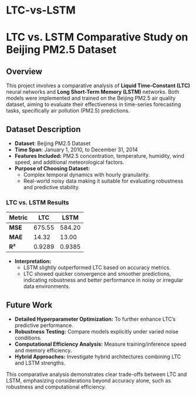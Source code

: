 # LTC-vs-LSTM

# LTC vs. LSTM Comparative Study on Beijing PM2.5 Dataset

## Overview
This project involves a comparative analysis of **Liquid Time-Constant (LTC)** neural networks and **Long Short-Term Memory (LSTM)** networks. Both models were implemented and trained on the Beijing PM2.5 air quality dataset, aiming to evaluate their effectiveness in time-series forecasting tasks, specifically air pollution (PM2.5) predictions.

## Dataset Description
- **Dataset**: Beijing PM2.5 Dataset
- **Time Span**: January 1, 2010, to December 31, 2014
- **Features Included:** PM2.5 concentration, temperature, humidity, wind speed, and additional meteorological factors.
- **Purpose of Choosing Dataset:**
  - Complex temporal dynamics with hourly granularity.
  - Real-world noisy data making it suitable for evaluating robustness and predictive stability.



### LTC vs. LSTM Results
| Metric | LTC | LSTM |
|--------|-----|------|
| **MSE**  | 675.55 | 584.20 |
| **MAE**  | 14.32 | 13.00 |
| **R²**   | 0.9289 | 0.9385 |

- **Interpretation:**
  - LSTM slightly outperformed LTC based on accuracy metrics.
  - LTC showed quicker convergence and smoother predictions, indicating robustness and better performance in noisy or irregular data environments.

## Future Work
- **Detailed Hyperparameter Optimization:** To further enhance LTC’s predictive performance.
- **Robustness Testing:** Compare models explicitly under varied noise conditions.
- **Computational Efficiency Analysis:** Measure training/inference speed and memory efficiency.
- **Hybrid Approaches:** Investigate hybrid architectures combining LTC and LSTM strengths.

This comparative analysis demonstrates clear trade-offs between LTC and LSTM, emphasizing considerations beyond accuracy alone, such as robustness and computational efficiency.

